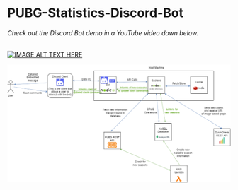 # PUBG-Statistics-Discord-Bot
###### Check out the Discord Bot demo in a YouTube video down below.

[![IMAGE ALT TEXT HERE](http://img.youtube.com/vi/gKD8G7wlbs4/0.jpg)](http://www.youtube.com/watch?v=gKD8G7wlbs4)


![Screenshot](architecture.png)



